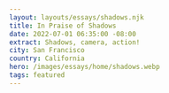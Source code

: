 ```yaml
---
layout: layouts/essays/shadows.njk
title: In Praise of Shadows
date: 2022-07-01 06:35:00 -08:00
extract: Shadows, camera, action!
city: San Francisco
country: California
hero: /images/essays/home/shadows.webp
tags: featured
---
```

